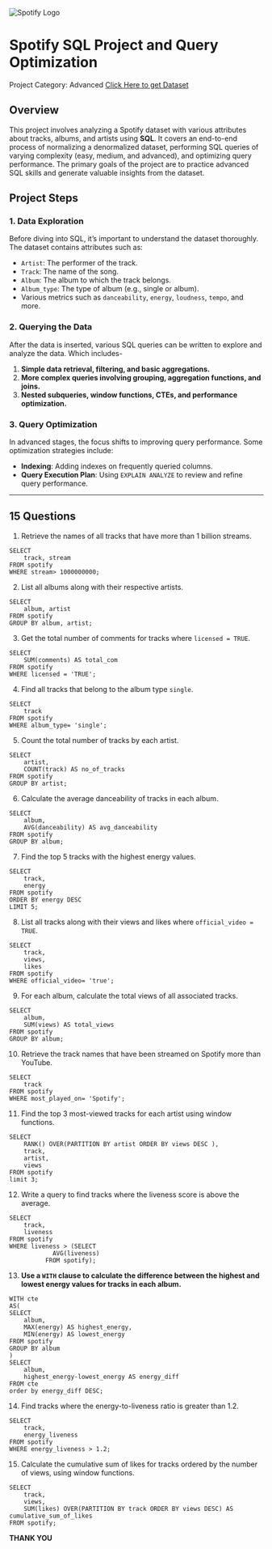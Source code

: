 ![Spotify Logo](https://github.com/najirh/najirh-Spotify-Data-Analysis-using-SQL/blob/main/spotify_logo.jpg)
# Spotify SQL Project and Query Optimization
Project Category: Advanced
[Click Here to get Dataset](https://www.kaggle.com/datasets/sanjanchaudhari/spotify-dataset)

## Overview
This project involves analyzing a Spotify dataset with various attributes about tracks, albums, and artists using **SQL**. It covers an end-to-end process of normalizing a denormalized dataset, performing SQL queries of varying complexity (easy, medium, and advanced), and optimizing query performance. The primary goals of the project are to practice advanced SQL skills and generate valuable insights from the dataset.

## Project Steps

### 1. Data Exploration
Before diving into SQL, it’s important to understand the dataset thoroughly. The dataset contains attributes such as:
- `Artist`: The performer of the track.
- `Track`: The name of the song.
- `Album`: The album to which the track belongs.
- `Album_type`: The type of album (e.g., single or album).
- Various metrics such as `danceability`, `energy`, `loudness`, `tempo`, and more.

### 2. Querying the Data
After the data is inserted, various SQL queries can be written to explore and analyze the data. Which includes-
1. **Simple data retrieval, filtering, and basic aggregations.**
2. **More complex queries involving grouping, aggregation functions, and joins.**
3. **Nested subqueries, window functions, CTEs, and performance optimization.**

### 3. Query Optimization
In advanced stages, the focus shifts to improving query performance. Some optimization strategies include:
- **Indexing**: Adding indexes on frequently queried columns.
- **Query Execution Plan**: Using `EXPLAIN ANALYZE` to review and refine query performance.
  
---

## 15 Questions

1. Retrieve the names of all tracks that have more than 1 billion streams.
```
SELECT 
	track, stream 
FROM spotify
WHERE stream> 1000000000;
```
2. List all albums along with their respective artists.
```
SELECT 
	album, artist  
FROM spotify
GROUP BY album, artist;
```
3. Get the total number of comments for tracks where `licensed = TRUE`.
```
SELECT 
	SUM(comments) AS total_com
FROM spotify
WHERE licensed = 'TRUE';
```
4. Find all tracks that belong to the album type `single`.
```
SELECT 
	track 
FROM spotify
WHERE album_type= 'single';
```
5. Count the total number of tracks by each artist.
```
SELECT 
	artist,
	COUNT(track) AS no_of_tracks
FROM spotify
GROUP BY artist;
```
6. Calculate the average danceability of tracks in each album.
```
SELECT 
	album,
	AVG(danceability) AS avg_danceability
FROM spotify
GROUP BY album;
```
7. Find the top 5 tracks with the highest energy values.
```
SELECT 
	track,
	energy
FROM spotify
ORDER BY energy DESC
LIMIT 5;
```
8. List all tracks along with their views and likes where `official_video = TRUE`.
```
SELECT 
	track,
	views,
	likes
FROM spotify
WHERE official_video= 'true';
```
9. For each album, calculate the total views of all associated tracks.
```
SELECT 
	album,
	SUM(views) AS total_views
FROM spotify
GROUP BY album;
```
10. Retrieve the track names that have been streamed on Spotify more than YouTube.
```
SELECT 
	track
FROM spotify
WHERE most_played_on= 'Spotify';
```
11. Find the top 3 most-viewed tracks for each artist using window functions.
```
SELECT 
	RANK() OVER(PARTITION BY artist ORDER BY views DESC ),
	track,
	artist,
	views
FROM spotify
limit 3;
```
12. Write a query to find tracks where the liveness score is above the average.
```
SELECT 
	track, 
	liveness
FROM spotify
WHERE liveness > (SELECT 
			AVG(liveness) 
		  FROM spotify);
```
13. **Use a `WITH` clause to calculate the difference between the highest and lowest energy values for tracks in each album.**
```
WITH cte
AS(
SELECT 
	album,
	MAX(energy) AS highest_energy,
	MIN(energy) AS lowest_energy
FROM spotify
GROUP BY album
)
SELECT 
	album,
	highest_energy-lowest_energy AS energy_diff
FROM cte
order by energy_diff DESC;
```
14. Find tracks where the energy-to-liveness ratio is greater than 1.2.
```
SELECT 
	track,
	energy_liveness
FROM spotify
WHERE energy_liveness > 1.2;
```
15. Calculate the cumulative sum of likes for tracks ordered by the number of views, using window functions.
```
SELECT 
	track,
	views,
	SUM(likes) OVER(PARTITION BY track ORDER BY views DESC) AS cumulative_sum_of_likes
FROM spotify;

```

**THANK YOU**

